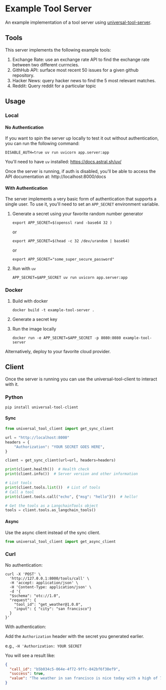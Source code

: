 # Example Tool Server

An example implementation of a tool server using [universal-tool-server](https://github.com/langchain-ai/universal-tool-server).

## Tools

This server implements the following example tools:

1. Exchange Rate: use an exchange rate API to find the exchange rate between two different currncies.
2. GithHub API: surface most recent 50 issues for a given github repository.
3. Hacker News: query hacker news to find the 5 most relevant matches.
4. Reddit: Query reddit for a particular topic

## Usage

### Local

#### No Authentication

If you want to spin the server up locally to test it out without authentication, you can run the following command:

```shell
DISABLE_AUTH=true uv run uvicorn app.server:app 
```

You'll need to have `uv` installed: https://docs.astral.sh/uv/

Once the server is running, if auth is disabled, you'll be able to access the API documentation at: http://localhost:8000/docs

#### With Authentication

The server implements a very basic form of authentication that supports a single user. To use it, you'll need to set an `APP_SECRET` environment variable.


1. Generate a secret using your favorite random number generator

   ```shell
   export APP_SECRET=$(openssl rand -base64 32 )
   ```

   or

   ```shell
   export APP_SECRET=$(head -c 32 /dev/urandom | base64)
   ```

   or

   ```shell
   export APP_SECRET="some_super_secure_password"
   ```

2. Run with `uv`
 
   ```shell
   APP_SECRET=$APP_SECRET uv run uvicorn app.server:app 
   ````

### Docker

1. Build with docker
 
    ```shell
    docker build -t example-tool-server .
    ```
2. Generate a secret key
3. Run the image locally
    ```shell
    docker run -e APP_SECRET=$APP_SECRET -p 8080:8080 example-tool-server
    ```

Alternatively, deploy to your favorite cloud provider.


## Client

Once the server is running you can use the universal-tool-client to interact with it. 

### Python

```shell
pip install universal-tool-client
```

#### Sync

```python
from universal_tool_client import get_sync_client

url = "http://localhost:8000"
headers = {
    "Authorization": "YOUR SECRET GOES HERE",
}

client = get_sync_client(url=url, headers=headers)

print(client.health())  # Health check
print(client.info())  # Server version and other information

# List tools
print(client.tools.list())  # List of tools
# Call a tool
print(client.tools.call("echo", {"msg": "hello"}))  # hello!

# Get the tools as a LangchainTools object
tools = client.tools.as_langchain_tools()
```

#### Async

Use the async client instead of the sync client.

```python
from universal_tool_client import get_async_client
```


### Curl

No authentication:

```shell
curl -X 'POST' \
  'http://127.0.0.1:8000/tools/call' \
  -H 'accept: application/json' \
  -H 'Content-Type: application/json' \
  -d '{
  "$schema": "otc://1.0",
  "request": {
    "tool_id": "get_weather@1.0.0",
    "input": { "city": "san francisco"}
  }
}'
```

With authentication:

Add the `Authorization` header with the secret you generated earlier.

e.g., `-H 'Authorization: YOUR SECRET`

You will see a result like:

```json
{
  "call_id": "b5b034c5-064e-4f72-9ffc-842bf6f38ef9",
  "success": true,
  "value": "The weather in san francisco is nice today with a high of 75°F."
}
```
